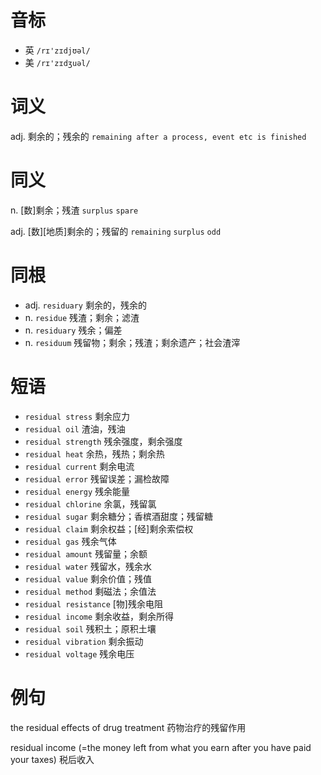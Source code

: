 # 音标

- 英 `/rɪ'zɪdjʊəl/`
- 美 `/rɪ'zɪdʒuəl/`

# 词义

adj. 剩余的；残余的
`remaining after a process, event etc is finished`

# 同义

n. [数]剩余；残渣
`surplus` `spare`

adj. [数][地质]剩余的；残留的
`remaining` `surplus` `odd`

# 同根

- adj. `residuary` 剩余的，残余的
- n. `residue` 残渣；剩余；滤渣
- n. `residuary` 残余；偏差
- n. `residuum` 残留物；剩余；残渣；剩余遗产；社会渣滓

# 短语

- `residual stress` 剩余应力
- `residual oil` 渣油，残油
- `residual strength` 残余强度，剩余强度
- `residual heat` 余热，残热；剩余热
- `residual current` 剩余电流
- `residual error` 残留误差；漏检故障
- `residual energy` 残余能量
- `residual chlorine` 余氯，残留氯
- `residual sugar` 剩余糖分；香槟酒甜度；残留糖
- `residual claim` 剩余权益；[经]剩余索偿权
- `residual gas` 残余气体
- `residual amount` 残留量；余额
- `residual water` 残留水，残余水
- `residual value` 剩余价值；残值
- `residual method` 剩磁法；余值法
- `residual resistance` [物]残余电阻
- `residual income` 剩余收益，剩余所得
- `residual soil` 残积土；原积土壤
- `residual vibration` 剩余振动
- `residual voltage` 残余电压

# 例句

the residual effects of drug treatment
药物治疗的残留作用

residual income (=the money left from what you earn after you have paid your taxes)
税后收入


